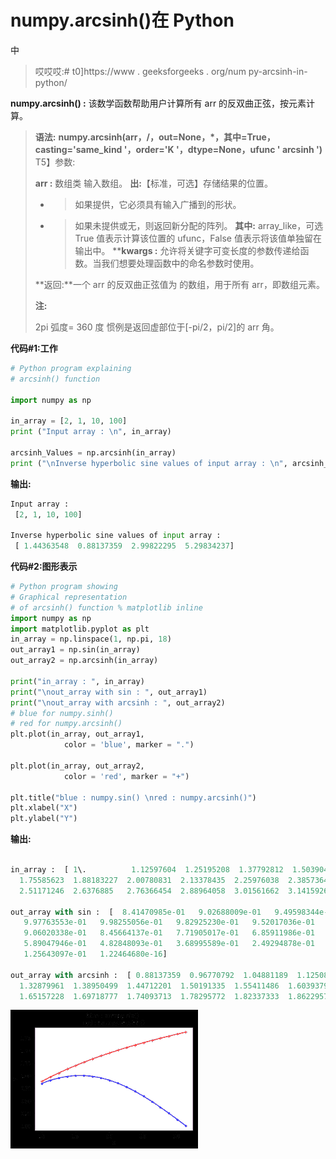 # numpy.arcsinh()在 Python

中

> 哎哎哎:# t0]https://www . geeksforgeeks . org/num py-arcsinh-in-python/

**numpy.arcsinh() :** 该数学函数帮助用户计算所有 arr 的反双曲正弦，按元素计算。

> **语法:** **numpy.arcsinh(arr，/，out=None，*，其中=True，casting='same_kind '，order='K '，dtype=None，ufunc ' arcsinh ')**
> T5】参数:
> 
> **arr :** 数组类
> 输入数组。
> **出:**【标准，可选】存储结果的位置。
> - >如果提供，它必须具有输入广播到的形状。
> - >如果未提供或无，则返回新分配的阵列。
> **其中:** array_like，可选
> True 值表示计算该位置的 ufunc，False 值表示将该值单独留在输出中。
> ****kwargs :** 允许将关键字可变长度的参数传递给函数。当我们想要处理函数中的命名参数时使用。
> 
> **返回:**一个 arr 的反双曲正弦值为
> 的数组，用于所有 arr，即数组元素。
> 
> **注:**
> 
> 2pi 弧度= 360 度
> 惯例是返回虚部位于[-pi/2，pi/2]的 arr 角。

**代码#1:工作**

```py
# Python program explaining
# arcsinh() function

import numpy as np

in_array = [2, 1, 10, 100]
print ("Input array : \n", in_array)

arcsinh_Values = np.arcsinh(in_array)
print ("\nInverse hyperbolic sine values of input array : \n", arcsinh_Values)
```

**输出:**

```py
Input array : 
 [2, 1, 10, 100]

Inverse hyperbolic sine values of input array : 
 [ 1.44363548  0.88137359  2.99822295  5.29834237]
```

**代码#2:图形表示**

```py
# Python program showing
# Graphical representation  
# of arcsinh() function % matplotlib inline 
import numpy as np
import matplotlib.pyplot as plt
in_array = np.linspace(1, np.pi, 18)
out_array1 = np.sin(in_array)
out_array2 = np.arcsinh(in_array)

print("in_array : ", in_array)
print("\nout_array with sin : ", out_array1)
print("\nout_array with arcsinh : ", out_array2)
# blue for numpy.sinh() 
# red for numpy.arcsinh()
plt.plot(in_array, out_array1,
            color = 'blue', marker = ".")

plt.plot(in_array, out_array2,
            color = 'red', marker = "+")

plt.title("blue : numpy.sin() \nred : numpy.arcsinh()")
plt.xlabel("X")
plt.ylabel("Y")
```

**输出:**

```py

in_array :  [ 1\.          1.12597604  1.25195208  1.37792812  1.50390415  1.62988019
  1.75585623  1.88183227  2.00780831  2.13378435  2.25976038  2.38573642
  2.51171246  2.6376885   2.76366454  2.88964058  3.01561662  3.14159265]

out_array with sin :  [  8.41470985e-01   9.02688009e-01   9.49598344e-01   9.81458509e-01
   9.97763553e-01   9.98255056e-01   9.82925230e-01   9.52017036e-01
   9.06020338e-01   8.45664137e-01   7.71905017e-01   6.85911986e-01
   5.89047946e-01   4.82848093e-01   3.68995589e-01   2.49294878e-01
   1.25643097e-01   1.22464680e-16]

out_array with arcsinh :  [ 0.88137359  0.96770792  1.04881189  1.12508571  1.1969269   1.26471422
  1.32879961  1.38950499  1.44712201  1.50191335  1.55411486  1.60393799
  1.65157228  1.69718777  1.74093713  1.78295772  1.82337333  1.86229574]

```

![](img/3de735ce03d1ca75d07781827c696497.png)